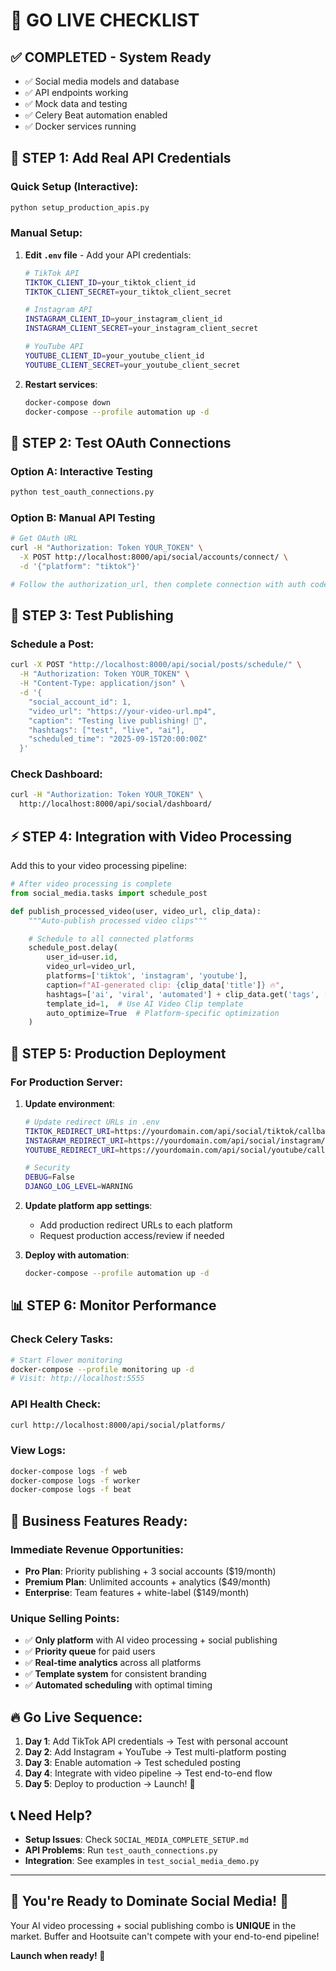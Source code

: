 # 🚀 GO LIVE CHECKLIST

## ✅ **COMPLETED - System Ready**
- ✅ Social media models and database
- ✅ API endpoints working
- ✅ Mock data and testing
- ✅ Celery Beat automation enabled
- ✅ Docker services running

## 🔑 **STEP 1: Add Real API Credentials**

### Quick Setup (Interactive):
```bash
python setup_production_apis.py
```

### Manual Setup:
1. **Edit `.env` file** - Add your API credentials:
   ```bash
   # TikTok API
   TIKTOK_CLIENT_ID=your_tiktok_client_id
   TIKTOK_CLIENT_SECRET=your_tiktok_client_secret

   # Instagram API
   INSTAGRAM_CLIENT_ID=your_instagram_client_id
   INSTAGRAM_CLIENT_SECRET=your_instagram_client_secret

   # YouTube API
   YOUTUBE_CLIENT_ID=your_youtube_client_id
   YOUTUBE_CLIENT_SECRET=your_youtube_client_secret
   ```

2. **Restart services**:
   ```bash
   docker-compose down
   docker-compose --profile automation up -d
   ```

## 🔗 **STEP 2: Test OAuth Connections**

### Option A: Interactive Testing
```bash
python test_oauth_connections.py
```

### Option B: Manual API Testing
```bash
# Get OAuth URL
curl -H "Authorization: Token YOUR_TOKEN" \
  -X POST http://localhost:8000/api/social/accounts/connect/ \
  -d '{"platform": "tiktok"}'

# Follow the authorization_url, then complete connection with auth code
```

## 📱 **STEP 3: Test Publishing**

### Schedule a Post:
```bash
curl -X POST "http://localhost:8000/api/social/posts/schedule/" \
  -H "Authorization: Token YOUR_TOKEN" \
  -H "Content-Type: application/json" \
  -d '{
    "social_account_id": 1,
    "video_url": "https://your-video-url.mp4",
    "caption": "Testing live publishing! 🚀",
    "hashtags": ["test", "live", "ai"],
    "scheduled_time": "2025-09-15T20:00:00Z"
  }'
```

### Check Dashboard:
```bash
curl -H "Authorization: Token YOUR_TOKEN" \
  http://localhost:8000/api/social/dashboard/
```

## ⚡ **STEP 4: Integration with Video Processing**

Add this to your video processing pipeline:

```python
# After video processing is complete
from social_media.tasks import schedule_post

def publish_processed_video(user, video_url, clip_data):
    """Auto-publish processed video clips"""

    # Schedule to all connected platforms
    schedule_post.delay(
        user_id=user.id,
        video_url=video_url,
        platforms=['tiktok', 'instagram', 'youtube'],
        caption=f"AI-generated clip: {clip_data['title']} 🔥",
        hashtags=['ai', 'viral', 'automated'] + clip_data.get('tags', []),
        template_id=1,  # Use AI Video Clip template
        auto_optimize=True  # Platform-specific optimization
    )
```

## 🚀 **STEP 5: Production Deployment**

### For Production Server:
1. **Update environment**:
   ```bash
   # Update redirect URLs in .env
   TIKTOK_REDIRECT_URI=https://yourdomain.com/api/social/tiktok/callback/
   INSTAGRAM_REDIRECT_URI=https://yourdomain.com/api/social/instagram/callback/
   YOUTUBE_REDIRECT_URI=https://yourdomain.com/api/social/youtube/callback/

   # Security
   DEBUG=False
   DJANGO_LOG_LEVEL=WARNING
   ```

2. **Update platform app settings**:
   - Add production redirect URLs to each platform
   - Request production access/review if needed

3. **Deploy with automation**:
   ```bash
   docker-compose --profile automation up -d
   ```

## 📊 **STEP 6: Monitor Performance**

### Check Celery Tasks:
```bash
# Start Flower monitoring
docker-compose --profile monitoring up -d
# Visit: http://localhost:5555
```

### API Health Check:
```bash
curl http://localhost:8000/api/social/platforms/
```

### View Logs:
```bash
docker-compose logs -f web
docker-compose logs -f worker
docker-compose logs -f beat
```

## 🎯 **Business Features Ready:**

### Immediate Revenue Opportunities:
- **Pro Plan**: Priority publishing + 3 social accounts ($19/month)
- **Premium Plan**: Unlimited accounts + analytics ($49/month)
- **Enterprise**: Team features + white-label ($149/month)

### Unique Selling Points:
- ✅ **Only platform** with AI video processing + social publishing
- ✅ **Priority queue** for paid users
- ✅ **Real-time analytics** across all platforms
- ✅ **Template system** for consistent branding
- ✅ **Automated scheduling** with optimal timing

## 🔥 **Go Live Sequence:**

1. **Day 1**: Add TikTok API credentials → Test with personal account
2. **Day 2**: Add Instagram + YouTube → Test multi-platform posting
3. **Day 3**: Enable automation → Test scheduled posting
4. **Day 4**: Integrate with video pipeline → Test end-to-end flow
5. **Day 5**: Deploy to production → Launch! 🚀

## 📞 **Need Help?**

- **Setup Issues**: Check `SOCIAL_MEDIA_COMPLETE_SETUP.md`
- **API Problems**: Run `test_oauth_connections.py`
- **Integration**: See examples in `test_social_media_demo.py`

---

## 🎉 **You're Ready to Dominate Social Media! 🚀**

Your AI video processing + social publishing combo is **UNIQUE** in the market. Buffer and Hootsuite can't compete with your end-to-end pipeline!

**Launch when ready! 💪**